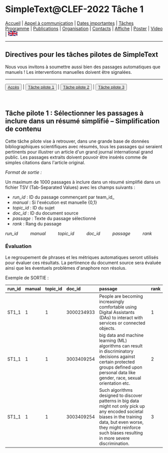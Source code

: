 
# SimpleText@CLEF-2022 Tâche 1

[Accueil](./) | [Appel à communication](./CFP) | [Dates importantes](./dates) | [Tâches](./tasks)  
[Programme](./program) | [Publications](./publications) | [Organisation](./organisation) | [Contacts](./contacts) | [Affiche](./affiche) | [Poster](./poster) | [Video](./video) | [<img src="./en.png" width="30">](../en/CFP)

---

## Directives pour les tâches pilotes de SimpleText

Nous vous invitons à soumettre aussi bien des passages automatiques que manuels ! Les interventions manuelles doivent être signalées.

---

<button>[Accès](./tasks)</button> | <button>[Tâche pilote 1](./task1)</button> | <button>[Tâche pilote 2](./task2)</button> | <button>[Tâche pilote 3](./task3)</button>

<br>

## Tâche pilote 1 : Sélectionner les passages à inclure dans un résumé simplifié – Simplification de contenu

Cette tâche pilote vise à retrouver, dans une grande base de données bibliographiques scientifiques avec résumés, tous les passages qui seraient pertinents pour illustrer un article d'un grand journal international grand public. Les passages extraits doivent pouvoir être insérés comme de simples citations dans l'article original.

*Format de sortie :*  
 
Un maximum de 1000 passages à inclure dans un résumé simplifié dans un fichier TSV (Tab-Separated Values) avec les champs suivants :
* *run_id* : ID du passage commençant par team_id_
* *manual* : Si l'exécution est manuelle {0,1}
* *topic_id* : ID du sujet
* *doc_id* : ID du document source
* *passage* : Texte du passage sélectionné
* *rank* : Rang du passage

*run_id &nbsp;&nbsp;&nbsp;&nbsp;&nbsp;&nbsp;&nbsp;&nbsp; manual &nbsp;&nbsp;&nbsp;&nbsp;&nbsp;&nbsp;&nbsp;&nbsp; topic_id &nbsp;&nbsp;&nbsp;&nbsp;&nbsp;&nbsp;&nbsp;&nbsp; doc_id &nbsp;&nbsp;&nbsp;&nbsp;&nbsp;&nbsp;&nbsp;&nbsp; passage &nbsp;&nbsp;&nbsp;&nbsp;&nbsp;&nbsp;&nbsp;&nbsp; rank*

### Évaluation  
Le regroupement de phrases et les métriques automatiques seront utilisés pour évaluer ces résultats. La pertinence du document source sera évaluée ainsi que les éventuels problèmes d'anaphore non résolus.

Exemple de SORTIE :

| run_id | manual | topic_id | doc_id | passage | rank |
|:-------|:-------|:---------|:-------|:--------|:-----|
| ST1_1 | 1 | 1 | 3000234933 | People are becoming increasingly comfortable using Digital Assistants (DAs) to interact with services or connected objects. | 1 |
| ST1_1 | 1 | 1 | 3003409254 | big data and machine learning (ML) algorithms can result in discriminatory decisions against certain protected groups defined upon personal data like gender, race, sexual orientation etc. | 2 |
| ST1_1 | 1 | 1 | 3003409254 | Such algorithms designed to discover patterns in big data might not only pick up any encoded societal biases in the training data, but even worse, they might reinforce such biases resulting in more severe discrimination. | 3 |  
